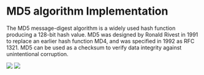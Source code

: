 # MD5 algorithm Implementation 

The MD5 message-digest algorithm is a widely used hash function producing a 128-bit hash value. MD5 was designed by Ronald Rivest in 1991 to replace an earlier hash function MD4, and was specified in 1992 as RFC 1321. MD5 can be used as a checksum to verify data integrity against unintentional corruption.


<img src="https://upload.wikimedia.org/wikipedia/commons/thumb/a/a5/MD5_algorithm.svg/300px-MD5_algorithm.svg.png" />
<img src="https://cdn.comparitech.com/wp-content/uploads/2021/06/md5-no-2fix-02-scaled.webp" />
